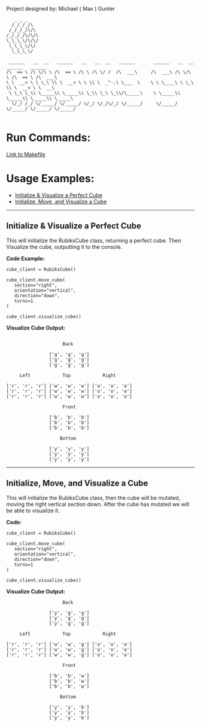 
Project designed by: Michael ( Max ) Gunter

```
   _ _ _
  /_/_/_/\
 /_/_/_/\/\
/_/_/_/\/\/\
\_\_\_\/\/\/
 \_\_\_\/\/
  \_\_\_\/

 ______   __  __   ______   __   __  __   ______       ______   __  __   ______   ______    
/\  == \ /\ \/\ \ /\  == \ /\ \ /\ \/ /  /\  ___\     /\  ___\ /\ \/\ \ /\  == \ /\  ___\   
\ \  __< \ \ \_\ \\ \  __< \ \ \\ \  _"-.\ \___  \    \ \ \____\ \ \_\ \\ \  __< \ \  __\   
 \ \_\ \_\\ \_____\\ \_____\\ \_\\ \_\ \_\\/\_____\    \ \_____\\ \_____\\ \_____\\ \_____\ 
  \/_/ /_/ \/_____/ \/_____/ \/_/ \/_/\/_/ \/_____/     \/_____/ \/_____/ \/_____/ \/_____/ 
                  
```
# Run Commands:
[Link to Makefile](Makefile)

# Usage Examples:

- [Initialize & Visualize a Perfect Cube](#example-get-perfect-cube)
- [Initialize, Move, and Visualize a Cube](#example-move-cube)

---

<a name="example-get-perfect-cube"></a>

## Initialize & Visualize a Perfect Cube

This will initialize the RubiksCube class, returning a perfect cube. Then Visualize the cube, outputting it to the console.

**Code Example:**
```
cube_client = RubiksCube()

cube_client.move_cube(
   section="right",
   orientation="vertical",
   direction="down",
   turns=1
)

cube_client.visualize_cube()
```

**Visualize Cube Output:**
```

                     Back                     

                ['g', 'g', 'g']                
                ['g', 'g', 'g']                
                ['g', 'g', 'g']                

     Left            Top            Right     

['r', 'r', 'r'] ['w', 'w', 'w'] ['o', 'o', 'o']
['r', 'r', 'r'] ['w', 'w', 'w'] ['o', 'o', 'o']
['r', 'r', 'r'] ['w', 'w', 'w'] ['o', 'o', 'o']

                     Front                     

                ['b', 'b', 'b']                
                ['b', 'b', 'b']                
                ['b', 'b', 'b']                

                    Bottom                    

                ['y', 'y', 'y']                
                ['y', 'y', 'y']                
                ['y', 'y', 'y']                

```

---

<a name="example-move-cube"></a>

## Initialize, Move, and Visualize a Cube

This will initialize the RubiksCube class, then the cube will be mutated, moving the right vertical section down. After the cube has mutated we will be able to visualize it.

**Code:**
```
cube_client = RubiksCube()

cube_client.move_cube(
   section="right",
   orientation="vertical",
   direction="down",
   turns=1
)

cube_client.visualize_cube()
```

**Visualize Cube Output:**

```
                     Back                     

                ['y', 'g', 'g']                
                ['y', 'g', 'g']                
                ['y', 'g', 'g']                

     Left            Top            Right     

['r', 'r', 'r'] ['w', 'w', 'g'] ['o', 'o', 'o']
['r', 'r', 'r'] ['w', 'w', 'g'] ['o', 'o', 'o']
['r', 'r', 'r'] ['w', 'w', 'g'] ['o', 'o', 'o']

                     Front                     

                ['b', 'b', 'w']                
                ['b', 'b', 'w']                
                ['b', 'b', 'w']                

                    Bottom                    

                ['y', 'y', 'b']                
                ['y', 'y', 'b']                
                ['y', 'y', 'b']                
```